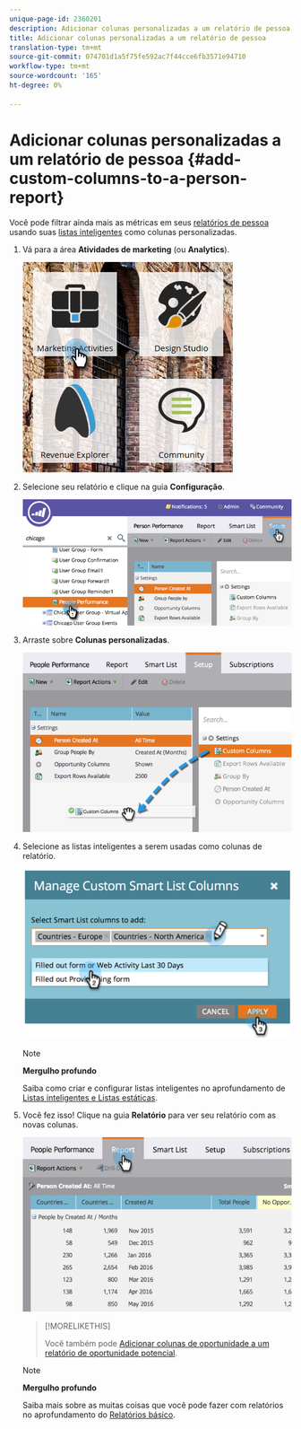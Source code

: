 ```yaml
---
unique-page-id: 2360201
description: Adicionar colunas personalizadas a um relatório de pessoa - Documentos do marketing - Documentação do produto
title: Adicionar colunas personalizadas a um relatório de pessoa
translation-type: tm+mt
source-git-commit: 074701d1a5f75fe592ac7f44cce6fb3571e94710
workflow-type: tm+mt
source-wordcount: '165'
ht-degree: 0%

---
```



# Adicionar colunas personalizadas a um relatório de pessoa {#add-custom-columns-to-a-person-report}

Você pode filtrar ainda mais as métricas em seus [relatórios de pessoa](http://docs.marketo.com/display/docs/basic+reporting) usando suas [listas inteligentes](http://docs.marketo.com/display/docs/smart+lists+and+static+lists) como colunas personalizadas.

1. Vá para a área **Atividades de marketing** (ou **Analytics**).

   ![](assets/ma-1.png)

1. Selecione seu relatório e clique na guia **Configuração**.

   ![](assets/two-1.png)

1. Arraste sobre **Colunas personalizadas**.

   ![](assets/three-1.png)

1. Selecione as listas inteligentes a serem usadas como colunas de relatório.

   ![](assets/image2014-9-16-16-3a39-3a34.png)

   >[!NOTE]
   >
   >**Mergulho profundo**
   >
   >
   >Saiba como criar e configurar listas inteligentes no aprofundamento de [Listas inteligentes e Listas estáticas](http://docs.marketo.com/display/docs/smart+lists+and+static+lists).

1. Você fez isso! Clique na guia **Relatório** para ver seu relatório com as novas colunas.

   ![](assets/five-1.png)

   >[!MORELIKETHIS]
   >
   >
   >
   >Você também pode [Adicionar colunas de oportunidade a um relatório de oportunidade potencial](add-opportunity-columns-to-a-lead-report.md).

   >[!NOTE]
   >
   >**Mergulho profundo**
   >
   >
   >Saiba mais sobre as muitas coisas que você pode fazer com relatórios no aprofundamento do [Relatórios básico](http://docs.marketo.com/display/docs/basic+reporting).

